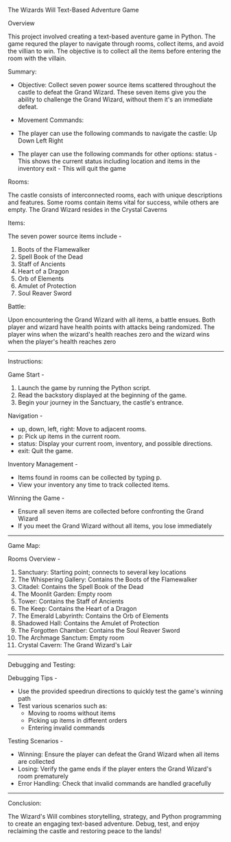 The Wizards Will Text-Based Adventure Game

Overview

This project involved creating a text-based aventure game in Python. The game requred the player to navigate through rooms, collect items, and avoid the villian to win. The objective is to collect all the items before entering the room with the villain.

Summary:

* Objective: Collect seven power source items scattered throughout the castle to defeat the Grand Wizard. These seven items give you the ability to challenge the Grand Wizard, without them it's an immediate defeat.

* Movement Commands:
* The player can use the following commands to navigate the castle:
  Up
  Down
  Left
  Right

* The player can use the following commands for other options:
  status - This shows the current status including location and items in the inventory
  exit - This will quit the game

Rooms:

The castle consists of interconnected rooms, each with unique descriptions and features. Some rooms contain items vital for success, while others are empty.
The Grand Wizard resides in the Crystal Caverns


Items:

The seven power source items include - 
1. Boots of the Flamewalker
2. Spell Book of the Dead
3. Staff of Ancients
4. Heart of a Dragon
5. Orb of Elements
6. Amulet of Protection
7. Soul Reaver Sword


Battle:

Upon encountering the Grand Wizard with all items, a battle ensues. Both player and wizard have health points with attacks being randomized. The player wins when the wizard's health reaches zero and the wizard wins when the player's health reaches zero

----------------------------------------------------------------------------------------------------------------------------

Instructions:

Game Start - 
1. Launch the game by running the Python script.
2. Read the backstory displayed at the beginning of the game.
3. Begin your journey in the Sanctuary, the castle's entrance.


Navigation -
- up, down, left, right: Move to adjacent rooms.
- p: Pick up items in the current room.
- status: Display your current room, inventory, and possible directions.
- exit: Quit the game.


Inventory Management -
- Items found in rooms can be collected by typing p.
- View your inventory any time to track collected items.

Winning the Game -
- Ensure all seven items are collected before confronting the Grand Wizard
- If you meet the Grand Wizard without all items, you lose immediately

----------------------------------------------------------------------------------------------------------------------------

Game Map:

Rooms Overview -
1. Sanctuary: Starting point; connects to several key locations
2. The Whispering Gallery: Contains the Boots of the Flamewalker
3. Citadel: Contains the Spell Book of the Dead
4. The Moonlit Garden: Empty room
5. Tower: Contains the Staff of Ancients
6. The Keep: Contains the Heart of a Dragon
7. The Emerald Labyrinth: Contains the Orb of Elements
8. Shadowed Hall: Contains the Amulet of Protection
9. The Forgotten Chamber: Contains the Soul Reaver Sword
10. The Archmage Sanctum: Empty room
11. Crystal Cavern: The Grand Wizard's Lair

----------------------------------------------------------------------------------------------------------------------------

Debugging and Testing:

Debugging Tips -
- Use the provided speedrun directions to quickly test the game's winning path
- Test various scenarios such as:
    - Moving to rooms without items
    - Picking up items in different orders
    - Entering invalid commands

Testing Scenarios -
- Winning: Ensure the player can defeat the Grand Wizard when all items are collected
- Losing: Verify the game ends if the player enters the Grand Wizard's room prematurely
- Error Handling: Check that invalid commands are handled gracefully

----------------------------------------------------------------------------------------------------------------------------

Conclusion:

The Wizard's Will combines storytelling, strategy, and Python programming to create an engaging text-based adventure. Debug, test, and enjoy reclaiming the castle and restoring peace to the lands!
